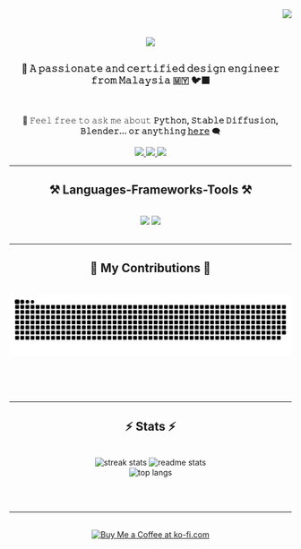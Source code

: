 <img align="right" src="https://visitor-badge.laobi.icu/badge?page_id=salesp07.salesp07" />

<h1 align="center">
    <img src="https://readme-typing-svg.herokuapp.com/?font=Righteous&size=35&center=true&vCenter=true&width=500&height=70&duration=3000&lines=Hello+There!+🫧;+I'm+Vorky+Ngoh!;" />
</h1>

<h3 align="center">👾  𝙰 𝚙𝚊𝚜𝚜𝚒𝚘𝚗𝚊𝚝𝚎 𝚊𝚗𝚍 𝚌𝚎𝚛𝚝𝚒𝚏𝚒𝚎𝚍 𝚍𝚎𝚜𝚒𝚐𝚗 𝚎𝚗𝚐𝚒𝚗𝚎𝚎𝚛 𝚏𝚛𝚘𝚖 𝙼𝚊𝚕𝚊𝚢𝚜𝚒𝚊 🇲🇾  🐦‍⬛</h3>

<br/>

<div align="center">
 
💬 𝙵𝚎𝚎𝚕 𝚏𝚛𝚎𝚎 𝚝𝚘 𝚊𝚜𝚔 𝚖𝚎 𝚊𝚋𝚘𝚞𝚝 **𝙿𝚢𝚝𝚑𝚘𝚗, 𝚂𝚝𝚊𝚋𝚕𝚎 𝙳𝚒𝚏𝚏𝚞𝚜𝚒𝚘𝚗, 𝙱𝚕𝚎𝚗𝚍𝚎𝚛... 𝚘𝚛 𝚊𝚗𝚢𝚝𝚑𝚒𝚗𝚐 [𝚑𝚎𝚛𝚎](https://github.com/Voruki/Voruki/issues)** 🗨️

 </div>
 
<div align="center"> 
  <a href="mailto:yongming113@gmail.com">
    <img src="https://img.shields.io/badge/Gmail-333333?style=for-the-badge&logo=gmail&logoColor=red" />
  </a>
  <a href="https://linkedin.com/in/pedro-sales-muniz" target="_blank">
    <img src="https://img.shields.io/badge/LinkedIn-0077B5?style=for-the-badge&logo=linkedin&logoColor=white" target="_blank" />
  </a>
  <a href="https://salesp07.github.io" target="_blank">
     <img src="https://img.shields.io/badge/Portfolio-FF5722?style=for-the-badge&logo=todoist&logoColor=white" target="_blank" /> <!-- sqlite, safari, google-chrome are other good icon options -->
  </a>
</div>

 <hr/>
 
<h2 align="center">⚒️ Languages-Frameworks-Tools ⚒️</h2>
<br/>
<div align="center">
    <img src="https://skillicons.dev/icons?i=react,bootstrap,mui,html,css,vscode,github,figma,tailwind,git,r" />
    <img src="https://skillicons.dev/icons?i=nodejs,python,javascript,typescript,express,firebase,mongodb,c,java,nextjs,mysql,flask" /><br>
</div>

<br/>
<hr/>

<div align="center">
  <h2>🐍 My Contributions 🐍</h2>
  <br>
  <img alt="snake eating my contributions" src="https://raw.githubusercontent.com/salesp07/salesp07/output/github-contribution-grid-snake.svg" />
  
  <br/><br/><br/>
</div>

<hr/>

<h2 align="center">⚡ Stats ⚡</h2>
<br>
<div align=center>
  <img width=390 src="https://github-readme-streak-stats-salesp07.vercel.app/?user=salesp07&count_private=true&theme=react&border_radius=10" alt="streak stats"/>
  <img width=390 src="https://github-readme-stats-salesp07.vercel.app/api?username=salesp07&count_private=true&show_icons=true&theme=react&rank_icon=github&border_radius=10" alt="readme stats" />
  <br/>
  <img width=325 align="center" src="https://github-readme-stats-salesp07.vercel.app/api/top-langs/?username=salesp07&hide=HTML&langs_count=8&layout=compact&theme=react&border_radius=10&size_weight=0.5&count_weight=0.5&exclude_repo=github-readme-stats" alt="top langs" />
</div>

<br/><br/>

<hr/>

<br/>

<div align="center">
<a href='https://ko-fi.com/V7V4RAK9C' target='_blank'><img height='64' style='border:0px;height:64px;' src='https://storage.ko-fi.com/cdn/kofi1.png?v=3' border='0' alt='Buy Me a Coffee at ko-fi.com' /></a>
</div>

<br/>
